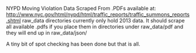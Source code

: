 NYPD Moving Violation Data
Scraped From .PDFs available at: http://www.nyc.gov/html/nypd/html/traffic_reports/traffic_summons_reports.shtml
raw_data directories currently only hold 2013 data.
It should scrape all available .pdfs if you place them in directories under raw_data/pdf and they will end up in raw_data/json/

A tiny bit of spot checking has been done but that is all.

